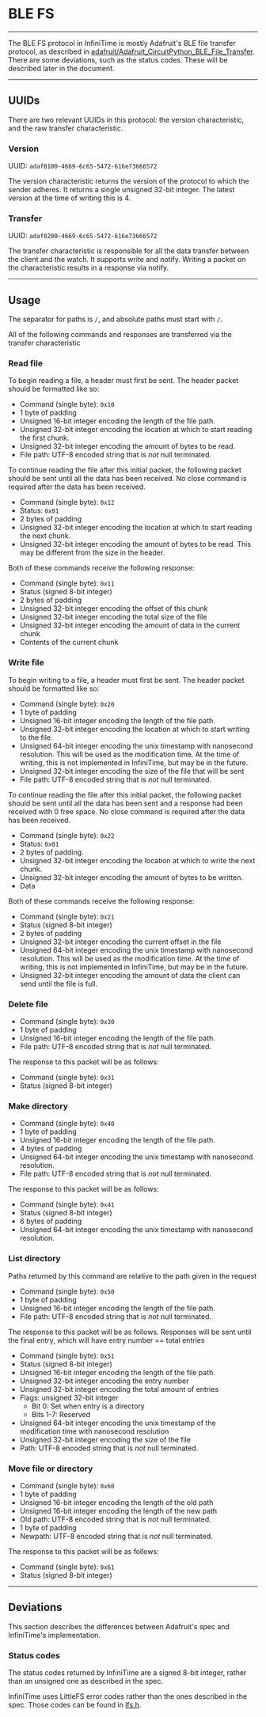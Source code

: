 # BLE FS
---

The BLE FS protocol in InfiniTime is mostly Adafruit's BLE file transfer protocol, as described in [adafruit/Adafruit_CircuitPython_BLE_File_Transfer](https://github.com/adafruit/Adafruit_CircuitPython_BLE_File_Transfer). There are some deviations, such as the status codes. These will be described later in the document.

---

## UUIDs

There are two relevant UUIDs in this protocol: the version characteristic, and the raw transfer characteristic.

### Version

UUID: `adaf0100-4669-6c65-5472-616e73666572`

The version characteristic returns the version of the protocol to which the sender adheres. It returns a single unsigned 32-bit integer. The latest version at the time of writing this is 4. 

### Transfer

UUID: `adaf0200-4669-6c65-5472-616e73666572`

The transfer characteristic is responsible for all the data transfer between the client and the watch. It supports write and notify. Writing a packet on the characteristic results in a response via notify.

---

## Usage

The separator for paths is `/`, and absolute paths must start with `/`.

All of the following commands and responses are transferred via the transfer characteristic

### Read file

To begin reading a file, a header must first be sent. The header packet should be formatted like so:

- Command (single byte): `0x10`
- 1 byte of padding
- Unsigned 16-bit integer encoding the length of the file path.
- Unsigned 32-bit integer encoding the location at which to start reading the first chunk.
- Unsigned 32-bit integer encoding the amount of bytes to be read.
- File path: UTF-8 encoded string that is _not_ null terminated.

To continue reading the file after this initial packet, the following packet should be sent until all the data has been received. No close command is required after the data has been received.

- Command (single byte): `0x12`
- Status: `0x01`
- 2 bytes of padding
- Unsigned 32-bit integer encoding the location at which to start reading the next chunk.
- Unsigned 32-bit integer encoding the amount of bytes to be read. This may be different from the size in the header.

Both of these commands receive the following response:

- Command (single byte): `0x11`
- Status (signed 8-bit integer)
- 2 bytes of padding
- Unsigned 32-bit integer encoding the offset of this chunk
- Unsigned 32-bit integer encoding the total size of the file
- Unsigned 32-bit integer encoding the amount of data in the current chunk
- Contents of the current chunk

### Write file

To begin writing to a file, a header must first be sent. The header packet should be formatted like so:

- Command (single byte): `0x20`
- 1 byte of padding
- Unsigned 16-bit integer encoding the length of the file path.
- Unsigned 32-bit integer encoding the location at which to start writing to the file.
- Unsigned 64-bit integer encoding the unix timestamp with nanosecond resolution. This will be used as the modification time. At the time of writing, this is not implemented in InfiniTime, but may be in the future.
- Unsigned 32-bit integer encoding the size of the file that will be sent
- File path: UTF-8 encoded string that is _not_ null terminated.

To continue reading the file after this initial packet, the following packet should be sent until all the data has been sent and a response had been received with 0 free space. No close command is required after the data has been received.

- Command (single byte): `0x22`
- Status: `0x01`
- 2 bytes of padding.
- Unsigned 32-bit integer encoding the location at which to write the next chunk.
- Unsigned 32-bit integer encoding the amount of bytes to be written.
- Data

Both of these commands receive the following response:

- Command (single byte): `0x21`
- Status (signed 8-bit integer)
- 2 bytes of padding
- Unsigned 32-bit integer encoding the current offset in the file
- Unsigned 64-bit integer encoding the unix timestamp with nanosecond resolution. This will be used as the modification time. At the time of writing, this is not implemented in InfiniTime, but may be in the future.
- Unsigned 32-bit integer encoding the amount of data the client can send until the file is full.

### Delete file

- Command (single byte): `0x30`
- 1 byte of padding
- Unsigned 16-bit integer encoding the length of the file path.
- File path: UTF-8 encoded string that is _not_ null terminated.

The response to this packet will be as follows:

- Command (single byte): `0x31`
- Status (signed 8-bit integer)

### Make directory

- Command (single byte): `0x40`
- 1 byte of padding
- Unsigned 16-bit integer encoding the length of the file path.
- 4 bytes of padding
- Unsigned 64-bit integer encoding the unix timestamp with nanosecond resolution.
- File path: UTF-8 encoded string that is _not_ null terminated.

The response to this packet will be as follows:

- Command (single byte): `0x41`
- Status (signed 8-bit integer)
- 6 bytes of padding
- Unsigned 64-bit integer encoding the unix timestamp with nanosecond resolution.

### List directory

Paths returned by this command are relative to the path given in the request

- Command (single byte): `0x50`
- 1 byte of padding
- Unsigned 16-bit integer encoding the length of the file path.
- File path: UTF-8 encoded string that is _not_ null terminated.

The response to this packet will be as follows. Responses will be sent until the final entry, which will have entry number ==  total entries

- Command (single byte): `0x51`
- Status (signed 8-bit integer)
- Unsigned 16-bit integer encoding the length of the file path.
- Unsigned 32-bit integer encoding the entry number
- Unsigned 32-bit integer encoding the total amount of entries
- Flags: unsigned 32-bit integer
	+ Bit 0: Set when entry is a directory
	+ Bits 1-7: Reserved
- Unsigned 64-bit integer encoding the unix timestamp  of the modification time with nanosecond resolution
- Unsigned 32-bit integer encoding the size of the file
- Path: UTF-8 encoded string that is _not_ null terminated.

### Move file or directory

- Command (single byte): `0x60`
- 1 byte of padding
- Unsigned 16-bit integer encoding the length of the old path
- Unsigned 16-bit integer encoding the length of the new path
- Old path: UTF-8 encoded string that is _not_ null terminated.
- 1 byte of padding
- Newpath: UTF-8 encoded string that is _not_ null terminated.

The response to this packet will be as follows:

- Command (single byte): `0x61`
- Status (signed 8-bit integer)

---

## Deviations

This section describes the differences between Adafruit's spec and InfiniTime's implementation.

### Status codes

The status codes returned by InfiniTime are a signed 8-bit integer, rather than an unsigned one as described in the spec.

InfiniTime uses LittleFS error codes rather than the ones described in the spec. Those codes can be found in [lfs.h](https://github.com/littlefs-project/littlefs/blob/master/lfs.h#L70).
